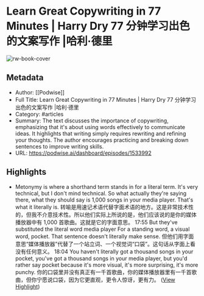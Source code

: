# Learn Great Copywriting in 77 Minutes | Harry Dry 77 分钟学习出色的文案写作 |哈利·德里

![rw-book-cover](https://readwise-assets.s3.amazonaws.com/media/uploaded_book_covers/profile_101759/card_CZAgRIk)

## Metadata
- Author: [[Podwise]]
- Full Title: Learn Great Copywriting in 77 Minutes | Harry Dry 77 分钟学习出色的文案写作 |哈利·德里
- Category: #articles
- Summary: The text discusses the importance of copywriting, emphasizing that it's about using words effectively to communicate ideas. It highlights that writing simply requires rewriting and refining your thoughts. The author encourages practicing and breaking down sentences to improve writing skills.
- URL: https://podwise.ai/dashboard/episodes/1533992

## Highlights
- Metonymy is where a shorthand term stands in for a literal term. It's very technical, but I don't mind technical. So what actually they're saying there, what they should say is 1,000 songs in your media player. That's what it literally is. 
  转喻是用速记术语代替字面术语的地方。这是非常技术性的，但我不介意技术性。所以他们实际上所说的是，他们应该说的是你的媒体播放器中有 1,000 首歌曲。这就是它的字面意思。
  17:55
  But they've substituted the literal word media player For a standing word, a visual word, pocket. That sentence doesn't literally make sense. 
  但他们用字面意思“媒体播放器”代替了一个站立词、一个视觉词“口袋”。这句话从字面上看没有任何意义。
  18:04
  You haven't literally got a thousand songs in your pocket, you've got a thousand songs in your media player, but you'd rather say pocket because it's more visual, it's more surprising, it's more punchy. 
  你的口袋里并没有真正有一千首歌曲，你的媒体播放器里有一千首歌曲，但你宁愿说口袋，因为它更直观，更令人惊讶，更有力。 ([View Highlight](https://read.readwise.io/read/01j3cmf5km1qc25shspherzcqy))
